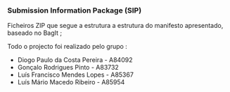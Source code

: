 ### Submission Information Package (SIP)

Ficheiros ZIP que segue a estrutura a estrutura do manifesto apresentado, baseado no BagIt ;

Todo o projecto foi realizado pelo grupo :
  * Diogo Paulo da Costa Pereira - A84092
  * Gonçalo Rodrigues Pinto - A83732
  * Luís Francisco Mendes Lopes - A85367
  * Luís Mário Macedo Ribeiro - A85954
 
[manifesto]: https://github.com/GRP99/PRI2020/blob/main/ProjetoFinal/_exemplos_/manifestoExemplo.json
